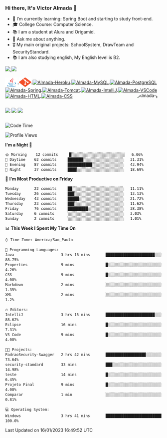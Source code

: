 ### Hi there, It's Victor Almada 👋


- 🌱 I’m currently learning: Spring Boot and starting to study front-end.
- 🎓 College Course: Computer Science.
- 📚  I am a student at Alura and Origamid.
- 💬 Ask me about anything.
- 🎖 My main original projects: SchoolSystem, DrawTeam and SecurityStandard.
- 📚 I am also studying english, My English level is B2.
 
<div>
<a href="https://github.com/Almadavic">
<img height="180em" src="https://github-readme-stats.vercel.app/api?username=Almadavic&showw_icons=true&theme=dark&include_all_commits=true&count_private=true">
<img height="180em" src="https://github-readme-stats.vercel.app/api/top-langs/?username=Almadavic&layout=compact&langs_count=16&theme=dracula">
</div>

<div style="display: inline_block"><br>
  <img align="center" alt="Almada-Java" height="30" width="40" src="https://raw.githubusercontent.com/devicons/devicon/master/icons/java/java-original.svg">
  <img align="center" alt="Almada-Git" height="30" width="40" src="https://raw.githubusercontent.com/devicons/devicon/master/icons/git/git-original.svg">
  <img align="center" alt="Almada-Heroku" height="30" width="40" src="https://cdn.jsdelivr.net/gh/devicons/devicon/icons/heroku/heroku-plain-wordmark.svg" />             
  <img align="center" alt="Almada-MySQL" height="30" width="40" src="https://cdn.jsdelivr.net/gh/devicons/devicon/icons/mysql/mysql-original-wordmark.svg" />
  <img align="center" alt="Almada-PostgreSQL" height="30" width="40" src="https://cdn.jsdelivr.net/gh/devicons/devicon/icons/postgresql/postgresql-plain-wordmark.svg" />
  <img align="center" alt="Almada-Spring" height="30" width="40" src="https://cdn.jsdelivr.net/gh/devicons/devicon/icons/spring/spring-original-wordmark.svg" />
  <img align="center" alt="Almada-Tomcat" height="30" width="40" src="https://cdn.jsdelivr.net/gh/devicons/devicon/icons/tomcat/tomcat-original-wordmark.svg" />
   <img align="center" alt="Almada-IntelliJ" height="30" width="40" src="https://cdn.jsdelivr.net/gh/devicons/devicon/icons/intellij/intellij-original.svg" />
   <img align="center" alt="Almada-VSCode" height="30" width="40" src="https://cdn.jsdelivr.net/gh/devicons/devicon/icons/vscode/vscode-original.svg" />
   <img align="center" alt="Almada-HTML" height="30" width="40" src="https://cdn.jsdelivr.net/gh/devicons/devicon/icons/html5/html5-original.svg" />
   <img align="center" alt="Almada-CSS" height="30" width="40" src="https://cdn.jsdelivr.net/gh/devicons/devicon/icons/css3/css3-original.svg" />
  <img align="right" alt="Almada-pic" height="150" style="border-radius:50px;" src="https://user-images.githubusercontent.com/85299065/185514627-94fcf387-edc6-4c24-88f1-b4873ccd49e9.png">
</div>
  
  ##
 
<div> 
  <a href="https://www.youtube.com/channel/UCUrcUNA90M_ZqLEcQxd3UNA" target="_blank"><img src="https://img.shields.io/badge/YouTube-FF0000?style=for-the-badge&logo=youtube&logoColor=white" target="_blank"></a>
 <a href = "mailto:almadavic@live.com"><img src="https://img.shields.io/badge/-Gmail-%23333?style=for-the-badge&logo=gmail&logoColor=white" target="_blank"></a>
  <a href="https://www.linkedin.com/in/victoralmada/" target="_blank"><img src="https://img.shields.io/badge/-LinkedIn-%230077B5?style=for-the-badge&logo=linkedin&logoColor=white" target="_blank"></a> 
</div>

##

<!--START_SECTION:waka-->
![Code Time](http://img.shields.io/badge/Code%20Time-144%20hrs%2049%20mins-blue)

![Profile Views](http://img.shields.io/badge/Profile%20Views-7-blue)

**I'm a Night 🦉** 

```text
🌞 Morning    12 commits     █░░░░░░░░░░░░░░░░░░░░░░░░   6.06% 
🌆 Daytime    62 commits     ███████░░░░░░░░░░░░░░░░░░   31.31% 
🌃 Evening    87 commits     ███████████░░░░░░░░░░░░░░   43.94% 
🌙 Night      37 commits     ████░░░░░░░░░░░░░░░░░░░░░   18.69%

```
📅 **I'm Most Productive on Friday** 

```text
Monday       22 commits     ██░░░░░░░░░░░░░░░░░░░░░░░   11.11% 
Tuesday      26 commits     ███░░░░░░░░░░░░░░░░░░░░░░   13.13% 
Wednesday    43 commits     █████░░░░░░░░░░░░░░░░░░░░   21.72% 
Thursday     23 commits     ███░░░░░░░░░░░░░░░░░░░░░░   11.62% 
Friday       76 commits     █████████░░░░░░░░░░░░░░░░   38.38% 
Saturday     6 commits      ░░░░░░░░░░░░░░░░░░░░░░░░░   3.03% 
Sunday       2 commits      ░░░░░░░░░░░░░░░░░░░░░░░░░   1.01%

```


📊 **This Week I Spent My Time On** 

```text
⌚︎ Time Zone: America/Sao_Paulo

💬 Programming Languages: 
Java                     3 hrs 16 mins       ██████████████████████░░░   88.75% 
Properties               9 mins              █░░░░░░░░░░░░░░░░░░░░░░░░   4.26% 
CSS                      9 mins              █░░░░░░░░░░░░░░░░░░░░░░░░   4.08% 
Markdown                 2 mins              ░░░░░░░░░░░░░░░░░░░░░░░░░   1.35% 
XML                      2 mins              ░░░░░░░░░░░░░░░░░░░░░░░░░   1.2%

🔥 Editors: 
IntelliJ                 3 hrs 15 mins       ██████████████████████░░░   88.62% 
Eclipse                  16 mins             █░░░░░░░░░░░░░░░░░░░░░░░░   7.31% 
VS Code                  9 mins              █░░░░░░░░░░░░░░░░░░░░░░░░   4.08%

🐱‍💻 Projects: 
PadraoSecurity-Swagger   2 hrs 42 mins       ██████████████████░░░░░░░   73.64% 
security-standard        33 mins             ███░░░░░░░░░░░░░░░░░░░░░░   14.98% 
teste                    14 mins             █░░░░░░░░░░░░░░░░░░░░░░░░   6.45% 
Projeto Final            9 mins              █░░░░░░░░░░░░░░░░░░░░░░░░   4.08% 
Comparar                 1 min               ░░░░░░░░░░░░░░░░░░░░░░░░░   0.81%

💻 Operating System: 
Windows                  3 hrs 41 mins       █████████████████████████   100.0%

```


 Last Updated on 16/01/2023 16:49:52 UTC
<!--END_SECTION:waka-->

